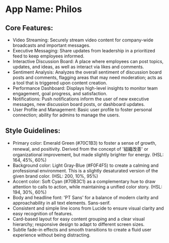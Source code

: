 # **App Name**: Philos

## Core Features:

- Video Streaming: Securely stream video content for company-wide broadcasts and important messages.
- Executive Messaging: Share updates from leadership in a prioritized feed to keep employees informed.
- Interactive Discussion Board: A place where employees can post topics, updates, and ideas, as well as interact via likes and comments.
- Sentiment Analysis: Analyzes the overall sentiment of discussion board posts and comments, flagging areas that may need moderation; acts as a tool that is triggered upon content creation.
- Performance Dashboard: Displays high-level insights to monitor team engagement, goal progress, and satisfaction.
- Notifications: Push notifications inform the user of new executive messages, new discussion board posts, or dashboard updates.
- User Profile and Management: Basic user profile to foster personal connection; ability for admins to manage the users.

## Style Guidelines:

- Primary color: Emerald Green (#70C1B3) to foster a sense of growth, renewal, and positivity. Derived from the concept of '組織改善' or organizational improvement, but made slightly brighter for energy. (HSL: 164, 45%, 60%)
- Background color: Light Gray-Blue (#F0F4F5) to create a calming and professional environment. This is a slightly desaturated version of the given brand color. (HSL: 200, 10%, 95%)
- Accent color: Soft Cyan (#70B3C1) as a complementary hue to draw attention to calls to action, while maintaining a unified color story. (HSL: 194, 30%, 60%)
- Body and headline font: 'PT Sans' for a balance of modern clarity and approachability in all text elements. Sans-serif.
- Consistent and simple line icons from Lucide to ensure visual clarity and easy recognition of features.
- Card-based layout for easy content grouping and a clear visual hierarchy; responsive design to adapt to different screen sizes.
- Subtle fade-in effects and smooth transitions to create a fluid user experience without being distracting.